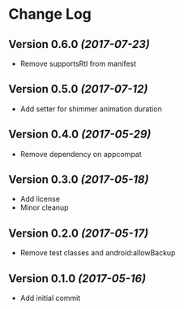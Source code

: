 # Change Log

Version 0.6.0 *(2017-07-23)*
----------------------------

* Remove supportsRtl from manifest

Version 0.5.0 *(2017-07-12)*
----------------------------

* Add setter for shimmer animation duration

Version 0.4.0 *(2017-05-29)*
----------------------------

* Remove dependency on appcompat

Version 0.3.0 *(2017-05-18)*
----------------------------

* Add license
* Minor cleanup

Version 0.2.0 *(2017-05-17)*
----------------------------

* Remove test classes and android:allowBackup

Version 0.1.0 *(2017-05-16)*
----------------------------

* Add initial commit